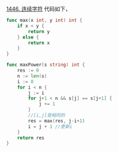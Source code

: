 [1446. 连续字符](https://leetcode.cn/problems/consecutive-characters/description/)
代码如下，
```go
func max(x int, y int) int {
    if x < y {
        return y 
    } else {
        return x 
    }
}

func maxPower(s string) int {
    res := 0
    n := len(s)
    i := 0
    for i < n {
        j := i 
        for j+1 < n && s[j] == s[j+1] {
            j += 1
        }
        //[i,j]是相同的
        res = max(res, j-i+1)
        i = j + 1 //更新i
    }
    return res 
}
```